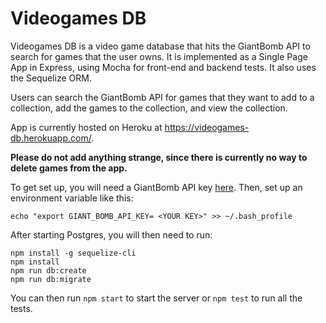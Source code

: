# Videogames DB
Videogames DB is a video game database that hits the GiantBomb API to search for games that the user owns.
It is implemented as a Single Page App in Express, using Mocha for front-end and backend tests.  It also uses the Sequelize ORM.

Users can search the GiantBomb API for games that they want to add to a collection, add the games to the collection, and view the collection.

App is currently hosted on Heroku at https://videogames-db.herokuapp.com/.

**Please do not add anything strange, since there is currently no way to delete games from the app.**

To get set up, you will need a GiantBomb API key [here](http://www.giantbomb.com/api/).
Then, set up an environment variable like this:

```
echo "export GIANT_BOMB_API_KEY= <YOUR KEY>" >> ~/.bash_profile
```

After starting Postgres, you will then need to run:

```
npm install -g sequelize-cli
npm install
npm run db:create
npm run db:migrate
```

You can then run `npm start` to start the server or `npm test` to run all the tests.
